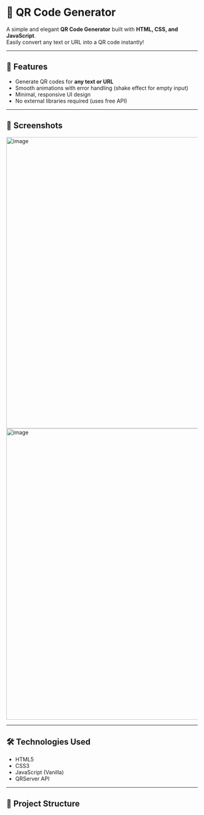 # 📱 QR Code Generator

A simple and elegant **QR Code Generator** built with **HTML, CSS, and JavaScript**.  
Easily convert any text or URL into a QR code instantly!

---

## 🚀 Features
- Generate QR codes for **any text or URL**
- Smooth animations with error handling (shake effect for empty input)
- Minimal, responsive UI design
- No external libraries required (uses free API)

---

## 📸 Screenshots
<img width="1366" height="768" alt="image" src="https://github.com/user-attachments/assets/0e0da0cf-db61-4d99-b45a-cdd4b0916ca6" />
<img width="1366" height="768" alt="image" src="https://github.com/user-attachments/assets/bc74a7f6-2e01-41ee-b344-8bfb911d9f5b" />

---

## 🛠️ Technologies Used
- HTML5
- CSS3
- JavaScript (Vanilla)
- QRServer API

---

## 📂 Project Structure
